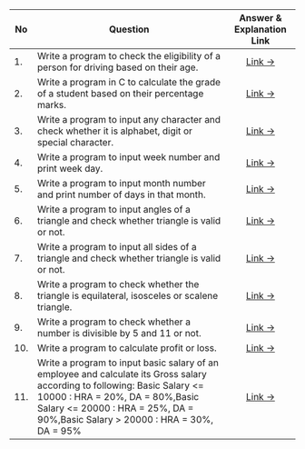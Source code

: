 | No  | Question                                                                                                                                                                                                                                       |           Answer & Explanation Link           |
|-----|------------------------------------------------------------------------------------------------------------------------------------------------------------------------------------------------------------------------------------------------|:---------------------------------------------:|
| 1.  | Write a program to check the eligibility of a person for driving based on their age.                                                                                                                                                           | [Link -> ](/src/2_Day/Answers/Question_1.md)  |
| 2.  | Write a program in C to calculate the grade of a student based on their percentage marks.                                                                                                                                                      | [Link -> ](/src/2_Day/Answers/Question_2.md)  |
| 3.  | Write a program to input any character and check whether it is alphabet, digit or special character.                                                                                                                                           | [Link -> ](/src/2_Day/Answers/Question_3.md)  |
| 4.  | Write a program to input week number and print week day.                                                                                                                                                                                       | [Link -> ](/src/2_Day/Answers/Question_4.md)  |
| 5.  | Write a program to input month number and print number of days in that month.                                                                                                                                                                  | [Link -> ](/src/2_Day/Answers/Question_5.md)  |
| 6.  | Write a program to input angles of a triangle and check whether triangle is valid or not.                                                                                                                                                      | [Link -> ](/src/2_Day/Answers/Question_6.md)  |
| 7.  | Write a program to input all sides of a triangle and check whether triangle is valid or not.                                                                                                                                                   | [Link -> ](/src/2_Day/Answers/Question_7.md)  |
| 8.  | Write a program to check whether the triangle is equilateral, isosceles or scalene triangle.                                                                                                                                                   | [Link -> ](/src/2_Day/Answers/Question_8.md)  |
| 9.  | Write a program to check whether a number is divisible by 5 and 11 or not.                                                                                                                                                                     | [Link -> ](/src/2_Day/Answers/Question_9.md)  |
| 10. | Write a program to calculate profit or loss.                                                                                                                                                                                                   | [Link -> ](/src/2_Day/Answers/Question_10.md) |
| 11. | Write a program to input basic salary of an employee and calculate its Gross salary according to following: Basic Salary <= 10000 : HRA = 20%, DA = 80%,Basic Salary <= 20000 : HRA = 25%, DA = 90%,Basic Salary > 20000 : HRA = 30%, DA = 95% | [Link -> ](/src/2_Day/Answers/Question_11.md) |